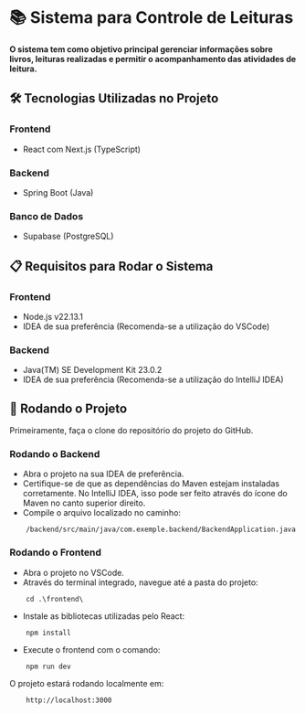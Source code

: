 # 📚 Sistema para Controle de Leituras

**O sistema tem como objetivo principal gerenciar informações sobre livros, leituras realizadas e permitir o acompanhamento das atividades de leitura.**

## 🛠️ Tecnologias Utilizadas no Projeto
### Frontend
- React com Next.js (TypeScript)

### Backend
- Spring Boot (Java)

### Banco de Dados
- Supabase (PostgreSQL)

## 📋 Requisitos para Rodar o Sistema
### Frontend
- Node.js v22.13.1
- IDEA de sua preferência (Recomenda-se a utilização do VSCode)

### Backend
- Java(TM) SE Development Kit 23.0.2
- IDEA de sua preferência (Recomenda-se a utilização do IntelliJ IDEA)

## 🚀 Rodando o Projeto

Primeiramente, faça o clone do repositório do projeto do GitHub.

### Rodando o Backend

- Abra o projeto na sua IDEA de preferência.
- Certifique-se de que as dependências do Maven estejam instaladas corretamente. No IntelliJ IDEA, isso pode ser feito através do ícone do Maven no canto superior direito.
- Compile o arquivo localizado no caminho:
```
    /backend/src/main/java/com.exemple.backend/BackendApplication.java
```

### Rodando o Frontend

- Abra o projeto no VSCode.
- Através do terminal integrado, navegue até a pasta do projeto:
```
    cd .\frontend\
```

- Instale as bibliotecas utilizadas pelo React:
```
    npm install
```
- Execute o frontend com o comando:
```
    npm run dev
```
O projeto estará rodando localmente em:
```
    http://localhost:3000
```
